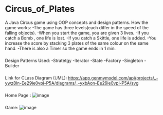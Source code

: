 # Circus_of_Plates
A Java Circus game using OOP concepts and design patterns.
How the game works:
-The game has three levels(each differ in the speed of the falling objects). 
-When you start the game, you are given 3 lives. 
-If you catch a Bomb , one life is lost.
-If you catch a Skittle, one life is added.
-You increase the score by stacking 3 plates of the same colour on the same hand.
-There is also a Timer so the game ends in 1 min.
###
Design Patterns Used:
-Stratetgy 
-Iterator
-State
-Factory
-Singleton
-Builder
###
Link for CLass Diagram (UML): https://app.genmymodel.com/api/projects/_-ywz8In-Ee29ie0vpi-P5A/diagrams/_-yxbAon-Ee29ie0vpi-P5A/svg
###
Home Page :
![image](https://user-images.githubusercontent.com/97133077/212199891-31b0475a-0dee-4a19-94d2-30c96fb42887.png)
###
Game:
![image](https://user-images.githubusercontent.com/97133077/212200126-bb0afced-8606-4f2a-bf3d-b2a28d1e4650.png)

